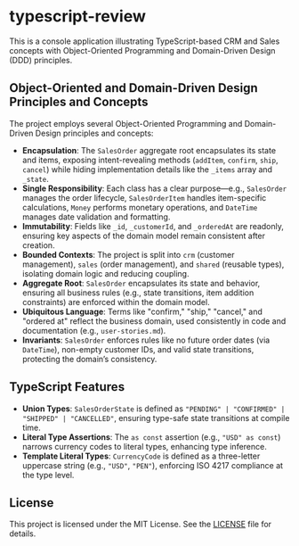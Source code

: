 # typescript-review

This is a console application illustrating TypeScript-based CRM and Sales concepts with Object-Oriented Programming and Domain-Driven Design (DDD) principles.

## Object-Oriented and Domain-Driven Design Principles and Concepts
The project employs several Object-Oriented Programming and Domain-Driven Design principles and concepts:
- **Encapsulation**: The `SalesOrder` aggregate root encapsulates its state and items, exposing intent-revealing methods (`addItem`, `confirm`, `ship`, `cancel`) while hiding implementation details like the `_items` array and `_state`.
- **Single Responsibility**: Each class has a clear purpose—e.g., `SalesOrder` manages the order lifecycle, `SalesOrderItem` handles item-specific calculations, `Money` performs monetary operations, and `DateTime` manages date validation and formatting.
- **Immutability**: Fields like `_id`, `_customerId`, and `_orderedAt` are readonly, ensuring key aspects of the domain model remain consistent after creation.
- **Bounded Contexts**: The project is split into `crm` (customer management), `sales` (order management), and `shared` (reusable types), isolating domain logic and reducing coupling.
- **Aggregate Root**: `SalesOrder` encapsulates its state and behavior, ensuring all business rules (e.g., state transitions, item addition constraints) are enforced within the domain model.
- **Ubiquitous Language**: Terms like "confirm," "ship," "cancel," and "ordered at" reflect the business domain, used consistently in code and documentation (e.g., `user-stories.md`).
- **Invariants**: `SalesOrder` enforces rules like no future order dates (via `DateTime`), non-empty customer IDs, and valid state transitions, protecting the domain’s consistency.

## TypeScript Features
- **Union Types**: `SalesOrderState` is defined as `"PENDING" | "CONFIRMED" | "SHIPPED" | "CANCELLED"`, ensuring type-safe state transitions at compile time.
- **Literal Type Assertions**: The `as const` assertion (e.g., `"USD" as const`) narrows currency codes to literal types, enhancing type inference.
- **Template Literal Types**: `CurrencyCode` is defined as a three-letter uppercase string (e.g., `"USD"`, `"PEN"`), enforcing ISO 4217 compliance at the type level.


## License
This project is licensed under the MIT License. See the [LICENSE](./LICENSE) file for details.